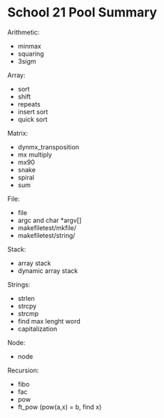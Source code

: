 # School 21 Pool Summary

Arithmetic:
- minmax
- squaring
- 3sigm

Array:
- sort
- shift
- repeats
- insert sort
- quick sort

Matrix:
- dynmx_transposition
- mx multiply
- mx90
- snake
- spiral
- sum

File:
- file
- argc and char *argv[]
- makefiletest/mkfile/
- makefiletest/string/

Stack:
- array stack
- dynamic array stack

Strings:
- strlen
- strcpy
- strcmp
- find max lenght word
- capitalization

Node:

- node

Recursion:

- fibo
- fac
- pow
- ft_pow (pow(a,x) = b, find x) 
